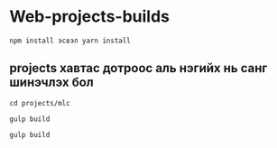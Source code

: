 # Web-projects-builds
```shell script
npm install эсвэл yarn install
```
## projects хавтас дотроос аль нэгийх нь санг шинэчлэх бол
`cd projects/mlc`

`gulp build`
```shell script
gulp build
```
